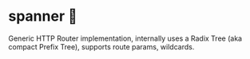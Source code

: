 # spanner 🎢

Generic HTTP Router implementation, internally uses a Radix Tree (aka compact Prefix Tree), supports route params, wildcards.